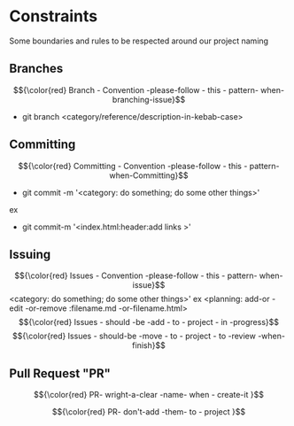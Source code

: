 # Constraints

Some boundaries and rules to be respected around our project naming

## Branches

$${\color{red}  Branch - Convention -please-follow - this - pattern- when- branching-issue}$$

- git branch <category/reference/description-in-kebab-case>

## Committing

$${\color{red}  Committing - Convention -please-follow - this - pattern- when-Committing}$$

- git commit -m '<category: do something; do some other things>'

ex

- git commit-m '<index.html:header:add links >'

## Issuing

$${\color{red}  Issues - Convention -please-follow - this - pattern- when-issue}$$
<category: do something; do some other things>' ex <planning: add-or -edit
-or-remove :filename.md -or-filename.html>
$${\color{red}  Issues - should -be -add  - to  - project - in -progress}$$
$${\color{red}  Issues - should-be -move  - to  - project - to -review -when-finish}$$

## Pull Request "PR"

$${\color{red}  PR- wright-a-clear  -name- when  - create-it  }$$

$${\color{red}  PR- don't-add  -them- to  - project  }$$
